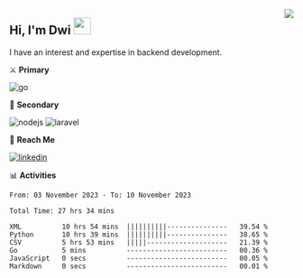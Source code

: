 [<img src="https://komarev.com/ghpvc/?username=masred&color=green&style=flat-square&label=Profile+Views" align="right">](github.com/masred)

## Hi, I'm Dwi <img src="https://raw.githubusercontent.com/MartinHeinz/MartinHeinz/master/wave.gif" width="30px">

I have an interest and expertise in backend development.

⚔️ **Primary**

![go](https://img.shields.io/badge/---?logo=go&label=Golang&style=social)

🔪 **Secondary**

![nodejs](https://img.shields.io/badge/---?logo=node.js&label=Node.js&style=social&logoColor=green)
![laravel](https://img.shields.io/badge/---?logo=laravel&label=Laravel&style=social)

🔗 **Reach Me**

[![linkedin](https://img.shields.io/badge/---?logo=linkedin&label=LinkedIn&style=social)](https://linkedin.com/in/dwifitriyanto)

📊 **Activities**

<!--START_SECTION:waka-->

```all_time
From: 03 November 2023 - To: 10 November 2023

Total Time: 27 hrs 34 mins

XML          10 hrs 54 mins  ||||||||||---------------   39.54 %
Python       10 hrs 39 mins  ||||||||||---------------   38.65 %
CSV          5 hrs 53 mins   |||||--------------------   21.39 %
Go           5 mins          -------------------------   00.36 %
JavaScript   0 secs          -------------------------   00.05 %
Markdown     0 secs          -------------------------   00.01 %
```

<!--END_SECTION:waka-->
